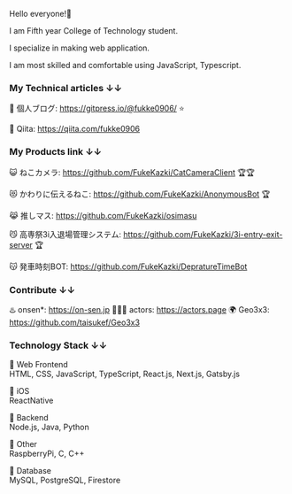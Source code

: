 Hello everyone!🚀

I am Fifth year College of Technology student.

I specialize in making web application.

I am most skilled and comfortable using JavaScript, Typescript.


### My Technical articles ↓↓

🚀 個人ブログ: https://gitpress.io/@fukke0906/ ⭐

🚀 Qiita: https://qiita.com/fukke0906


### My Products link ↓↓

😺 ねこカメラ: https://github.com/FukeKazki/CatCameraClient 🏆🏆

😻 かわりに伝えるねこ: https://github.com/FukeKazki/AnonymousBot 🏆

😹 推しマス: https://github.com/FukeKazki/osimasu

😼 高専祭3i入退場管理システム: https://github.com/FukeKazki/3i-entry-exit-server 🏆

😽 発車時刻BOT: https://github.com/FukeKazki/DepratureTimeBot

### Contribute ↓↓
♨️ onsen*: https://on-sen.jp
👱🏻‍♀️ actors: https://actors.page
🌍 Geo3x3: https://github.com/taisukef/Geo3x3

### Technology Stack ↓↓

🚀 Web Frontend  
HTML, CSS, JavaScript, TypeScript, React.js, Next.js, Gatsby.js

🚀 iOS  
ReactNative

🚀 Backend  
Node.js, Java, Python

🚀 Other  
RaspberryPi, C, C++

🚀 Database  
MySQL, PostgreSQL, Firestore


